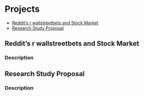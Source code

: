 # Projects

- [Reddit’s r wallstreetbets and Stock Market](#reddits-r-wallstreetbets-and-stock-market)
- [Research Study Proposal](#research-study-proposal)

## Reddit’s r wallstreetbets and Stock Market

### Description

## Research Study Proposal

### Description
